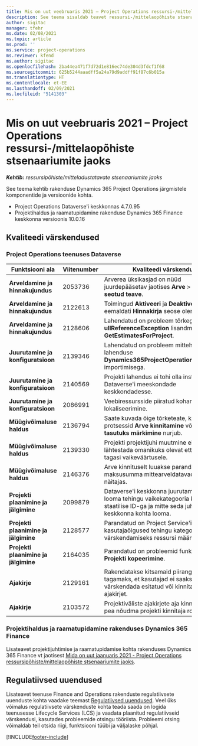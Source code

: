 ```yaml
---
title: Mis on uut veebruaris 2021 – Project Operations ressursi-/mittelaopõhiste stsenaariumite jaoks
description: See teema sisaldab teavet ressursi-/mittelaopõhiste stsenaariumite jaoks mõeldud rakenduse Project Operations 2021. aasta veebruari väljalaskes saadaolevate kvaliteedi värskenduste kohta.
author: sigitac
manager: tfehr
ms.date: 02/08/2021
ms.topic: article
ms.prod: ''
ms.service: project-operations
ms.reviewer: kfend
ms.author: sigitac
ms.openlocfilehash: 2ba44ea471f7d72d1e816ec74de304d3fdcf1f68
ms.sourcegitcommit: 625b5244aaadff5a24a79d9addff91f87c6b015a
ms.translationtype: HT
ms.contentlocale: et-EE
ms.lasthandoff: 02/09/2021
ms.locfileid: "5141303"
---
```

# <a name="whats-new-february-2021---project-operations-for-resourcenon-stocked-based-scenarios"></a>Mis on uut veebruaris 2021 – Project Operations ressursi-/mittelaopõhiste stsenaariumite jaoks

_**Kehtib:** ressursipõhiste/mitteladustatavate stsenaariumite jaoks_

See teema kehtib rakenduse Dynamics 365 Project Operations järgmistele komponentide ja versioonide kohta.

- Project Operations Dataverse'i keskkonnas 4.7.0.95
- Projektihaldus ja raamatupidamine rakenduse Dynamics 365 Finance keskkonna versioonis 10.0.16 

## <a name="quality-updates"></a>Kvaliteedi värskendused

### <a name="project-operations-on-dataverse"></a>Project Operations teenuses Dataverse

| **Funktsiooni ala** | **Viitenumber** | **Kvaliteedi värskendus** |
| --- | --- | --- |
| **Arveldamine ja hinnakujundus** | 2053736 | Arverea üksikasjad on nüüd juurdepääsetav jaotises **Arve** > **Arvega seotud teave**. |
| **Arveldamine ja hinnakujundus** | 2122613 | Toimingud **Aktiveeri** ja **Deaktiveeri** eemaldati **Hinnakirja** seose olemitelt. |
| **Arveldamine ja hinnakujundus** | 2128606 | Lahendatud on probleem tõrkega **ullReferenceException** lisandmoodulis **GetEstimatesForProject**. |
| **Juurutamine ja konfiguratsioon** | 2139346 | Lahendatud on probleem mittehallatava lahenduse **Dynamics365ProjectOperationsDualWrite** importimisega. |
| **Juurutamine ja konfiguratsioon** | 2140569 | Projekti lahendus ei tohi olla installitud Dataverse'i meeskondade keskkondadesse. |
| **Juurutamine ja konfiguratsioon** | 2086991 | Veebiressursside piiratud kohandamise lokaliseerimine. |
| **Müügivõimaluse haldus** | 2136794 | Saate kuvada õige tõrketeate, kui protsessid **Arve kinnitamine** või **Arve tasutuks märkimine** nurjub. |
| **Müügivõimaluse haldus** | 2139330 | Projekti projektijuhi muutmine ei tohi lähtestada omanikuks olevat ettevõtet tagasi vaikeväärtusele. |
| **Müügivõimaluse haldus** | 2146376 | Arve kinnituselt luuakse parandatud maksusumma mittearveldatavad tegelikus näitajas. |
| **Projekti plaanimine ja jälgimine** | 2099879 | Dataverse'i keskkonna juurutamine peab looma tehingu vaikekategooria koos staatilise ID-ga ja mitte seda juhuslikult keskkonna kohta looma. |
| **Projekti plaanimine ja jälgimine** | 2128577 | Parandatud on Project Service'i kasutajaõigused tehingu kategooria värskendamiseks ressursi määramisel. |
| **Projekti plaanimine ja jälgimine** | 2164035 | Parandatud on probleemid funktsiooniga **Projekti kopeerimine**. |
| **Ajakirje** | 2129161 | Rakendatakse kitsamaid piiranguid tagamaks, et kasutajad ei saaks muuta või värskendada esitatud või kinnitatud ajakirjet. |
| **Ajakirje** | 2103572 | Projektiväliste ajakirjete aja kinnitamine ei pea nõudma projekti kinnitaja rolli. |

### <a name="project-management-and-accounting-in-dynamics-365-finance"></a>Projektihaldus ja raamatupidamine rakenduses Dynamics 365 Finance 

Lisateavet projektijuhtimise ja raamatupidamise kohta rakenduses Dynamics 365 Finance vt jaotisest [Mida on uut jaanuaris 2021 - Project Operations ressursipõhiste/mittelaopõhiste stsenaariumite jaoks](whats-new-jan-2021-resource-based.md).


## <a name="regulatory-updates"></a>Regulatiivsed uuendused

Lisateavet teenuse Finance and Operations rakenduste regulatiivsete uuenduste kohta vaadake teemast [Regulatiivsed uuendused](https://docs.microsoft.com/dynamics365/finance/localizations/regulatory-updates). Veel üks võimalus regulatiivsete värskenduste kohta teada saada on logida teenusesse Lifecycle Services (LCS) ja vaadata plaanitud regulatiivseid värskendusi, kasutades probleemide otsingu tööriista. Probleemi otsing võimaldab teil otsida riigi, funktsiooni tüübi ja väljalaske põhjal.


[!INCLUDE[footer-include](../includes/footer-banner.md)]